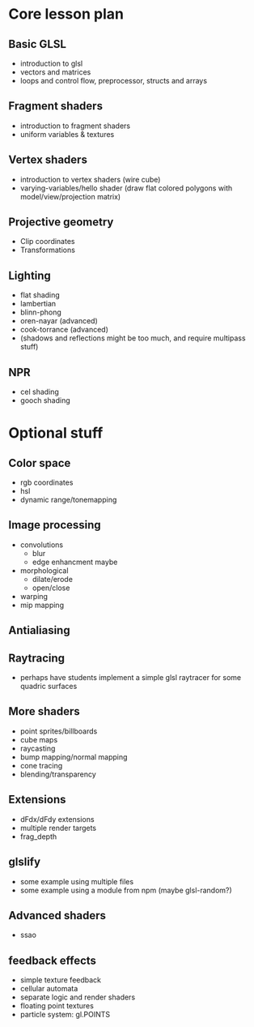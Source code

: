 # Core lesson plan

## Basic GLSL

* introduction to glsl
* vectors and matrices
* loops and control flow, preprocessor, structs and arrays

## Fragment shaders

* introduction to fragment shaders
* uniform variables & textures

## Vertex shaders

* introduction to vertex shaders (wire cube)
* varying-variables/hello shader (draw flat colored polygons with model/view/projection matrix)

## Projective geometry

* Clip coordinates
* Transformations

## Lighting

* flat shading
* lambertian
* blinn-phong
* oren-nayar (advanced)
* cook-torrance (advanced)
* (shadows and reflections might be too much, and require multipass stuff)

## NPR

* cel shading
* gooch shading

# Optional stuff

## Color space

* rgb coordinates
* hsl
* dynamic range/tonemapping

## Image processing

* convolutions
    + blur
    + edge enhancment maybe
* morphological
    + dilate/erode
    + open/close
* warping
* mip mapping

## Antialiasing

## Raytracing

* perhaps have students implement a simple glsl raytracer for some quadric surfaces

## More shaders

* point sprites/billboards
* cube maps
* raycasting
* bump mapping/normal mapping
* cone tracing
* blending/transparency

## Extensions

* dFdx/dFdy extensions
* multiple render targets
* frag_depth

## glslify

* some example using multiple files
* some example using a module from npm (maybe glsl-random?)

## Advanced shaders

* ssao

## feedback effects

* simple texture feedback
* cellular automata
* separate logic and render shaders
* floating point textures
* particle system: gl.POINTS